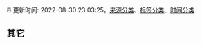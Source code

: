 :alarm_clock: 更新时间: 2022-08-30 23:03:25。[来源分类](../README.md)、[标签分类](../TAGS.md)、[时间分类](../TIMELINE.md)

## 其它



